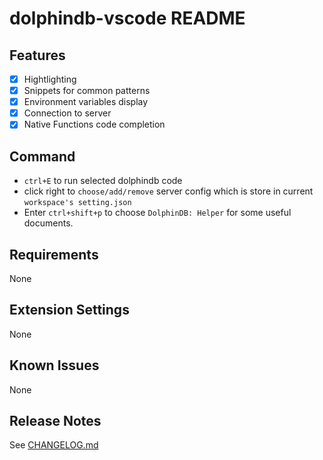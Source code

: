 # dolphindb-vscode README

## Features

- [x] Hightlighting
- [x] Snippets for common patterns 
- [x] Environment variables display
- [x] Connection to server
- [x] Native Functions code completion

## Command

- `ctrl+E` to run selected dolphindb code
- click right to `choose/add/remove` server config which is store in current `workspace's setting.json`
- Enter `ctrl+shift+p` to choose `DolphinDB: Helper` for some useful documents.

## Requirements

None

## Extension Settings

None

## Known Issues

None

## Release Notes

See [CHANGELOG.md](CHANGELOG.md)

